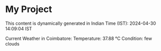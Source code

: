 # My Project

This content is dynamically generated in Indian Time (IST): 2024-04-30 14:09:04 IST


Current Weather in Coimbatore:
Temperature: 37.88 °C
Condition: few clouds
